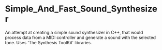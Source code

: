 # Simple_And_Fast_Sound_Synthesizer
An attempt at creating a simple sound synthesizer in C++, that would process data from a MIDI controller and generate a sound with the selected tone. Uses 'The Synthesis ToolKit' libraries.
